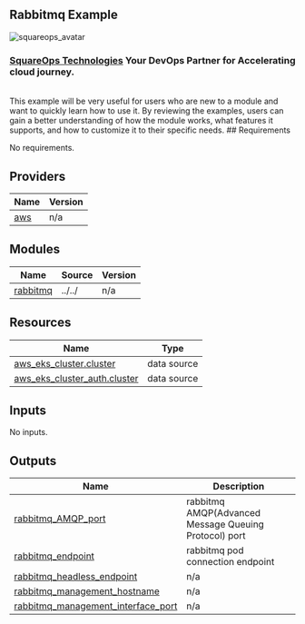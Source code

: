 ## Rabbitmq Example
![squareops_avatar]

[squareops_avatar]: https://squareops.com/wp-content/uploads/2022/12/squareops-logo.png

### [SquareOps Technologies](https://squareops.com/) Your DevOps Partner for Accelerating cloud journey.
<br>
This example will be very useful for users who are new to a module and want to quickly learn how to use it. By reviewing the examples, users can gain a better understanding of how the module works, what features it supports, and how to customize it to their specific needs.
<!-- BEGINNING OF PRE-COMMIT-TERRAFORM DOCS HOOK -->
## Requirements

No requirements.

## Providers

| Name | Version |
|------|---------|
| <a name="provider_aws"></a> [aws](#provider\_aws) | n/a |

## Modules

| Name | Source | Version |
|------|--------|---------|
| <a name="module_rabbitmq"></a> [rabbitmq](#module\_rabbitmq) | ../../ | n/a |

## Resources

| Name | Type |
|------|------|
| [aws_eks_cluster.cluster](https://registry.terraform.io/providers/hashicorp/aws/latest/docs/data-sources/eks_cluster) | data source |
| [aws_eks_cluster_auth.cluster](https://registry.terraform.io/providers/hashicorp/aws/latest/docs/data-sources/eks_cluster_auth) | data source |

## Inputs

No inputs.

## Outputs

| Name | Description |
|------|-------------|
| <a name="output_rabbitmq_AMQP_port"></a> [rabbitmq\_AMQP\_port](#output\_rabbitmq\_AMQP\_port) | rabbitmq AMQP(Advanced Message Queuing Protocol) port |
| <a name="output_rabbitmq_endpoint"></a> [rabbitmq\_endpoint](#output\_rabbitmq\_endpoint) | rabbitmq pod connection endpoint |
| <a name="output_rabbitmq_headless_endpoint"></a> [rabbitmq\_headless\_endpoint](#output\_rabbitmq\_headless\_endpoint) | n/a |
| <a name="output_rabbitmq_management_hostname"></a> [rabbitmq\_management\_hostname](#output\_rabbitmq\_management\_hostname) | n/a |
| <a name="output_rabbitmq_management_interface_port"></a> [rabbitmq\_management\_interface\_port](#output\_rabbitmq\_management\_interface\_port) | n/a |
<!-- END OF PRE-COMMIT-TERRAFORM DOCS HOOK -->
